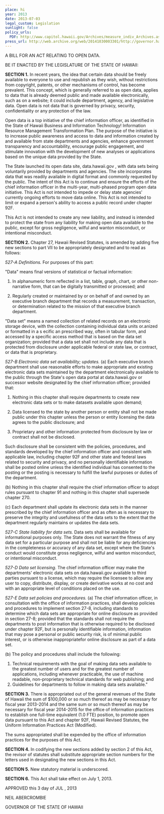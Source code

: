 ```yaml
---
place: hi
year: 2013
date: 2013-07-03
legal_custom: Legislation
sunlight: false
policy_urls:
  PDF: http://www.capitol.hawaii.gov/Archives/measure_indiv_Archives.aspx?billtype=HB&billnumber=632&year=2013
press_url: http://web.archive.org/web/20141030003301/http://governor.hawaii.gov/blog/governor-signs-bills-related-to-energy-and-technology/
---
```


A BILL FOR AN ACT RELATING TO OPEN DATA.

BE IT ENACTED BY THE LEGISLATURE OF THE STATE OF HAWAII:

<strong>SECTION 1.</strong> In recent years, the idea that certain data should be freely available to everyone to use and republish as they wish, without restrictions from copyright, patents, or other mechanisms of control, has become prevalent. This concept, which is generally referred to as open data, applies to data that is already deemed public and made available electronically, such as on a website; it could include department, agency, and legislative data. Open data is not data that is governed by privacy, security, confidentiality or any protection of the law.

Open data is a top initiative of the chief information officer, as identified in the State of Hawaii Business and Information Technology! Information Resource Management Transformation Plan. The purpose of the initiative is to increase public awareness and access to data and information created by and available from state departments and agencies, enhance government transparency and accountability, encourage public engagement, and stimulate innovation with the development of new analyses or applications based on the unique data provided by the State.

The State launched its open data site, data.hawaii.gov , with data sets being voluntarily provided by departments and agencies. The site incorporates data that was readily available in digital format and commonly requested by the public. The intent of this Act is to continue and ensure the efforts of the chief information officer in the multi-year, multi-phased program open data initiative. This Act is not intended to impede or delay state agencies' currently ongoing efforts to move data online. This Act is not intended to limit or expand a person's ability to access a public record under chapter 92F.

This Act is not intended to create any new liability, and instead is intended to protect the state from any liability for making open data available to the public, except for gross negligence, wilful and wanton misconduct, or intentional misconduct.

<strong>SECTION 2.</strong> Chapter 27, Hawaii Revised Statutes, is amended by adding five new sections to part VII to be appropriately designated and to read as follows:

<em>527-A Definitions.</em> For purposes of this part:

"Data" means final versions of statistical or factual information:

1. In alphanumeric form reflected in a list, table, graph, chart, or other non-narrative form, that can be digitally transmitted or processed; and

2. Regularly created or maintained by or on behalf of and owned by an executive branch department that records a measurement, transaction, or determination related to the mission of that executive branch department.

"Data set" means a named collection of related records on an electronic storage device, with the collection containing individual data units or.anized or formatted in a s ecific an prescribed way, often in tabular form, and accessed by a specific access method that is based on the data set organization; provided that a data set shall not include any data that is protected from disclosure under applicable federal or state law, or contract, or data that is proprietary.

<em>527-B Electronic data set availability; updates.</em> (a) Each executive branch department shall use reasonable efforts to make appropriate and existing electronic data sets maintained by the department electronically available to the public through the State's open data portal at data.hawaii.gov or successor website designated by the chief information officer; provided that:

1. Nothing in this chapter shall require departments to create new electronic data sets or to make datasets available upon demand;

2. Data licensed to the state by another person or entity shall not be made public under this chapter unless the person or entity licensing the data agrees to the public disclosure; and

3. Proprietary and other information protected from disclosure by law or contract shall not be disclosed.

Such disclosure shall be consistent with the policies, procedures, and standards developed by the chief information officer and consistent with applicable law, including chapter 92F and other state and federal laws related to security and privacy, and no personally identifiable information shall be posted online unless the identified individual has consented to the posting or the posting is necessary to fulfill the lawful purposes or duties of the department.

(b) Nothing in this chapter shall require the chief information officer to adopt rules pursuant to chapter 91 and nothing in this chapter shall supersede chapter 270.

(c) Each department shall update its electronic data sets in the manner prescribed by the chief information officer and as often as is necessary to preserve the integrity and usefulness of the data sets to the extent that the department regularly maintains or updates the data sets.

<em>527-C State liability for data sets.</em> Data sets shall be available for informational purposes only. The State does not warrant the fitness of any data set for a particular purpose and shall not be liable for any deficiencies in the completeness or accuracy of any data set, except where the State's conduct would constitute gross negligence, wilful and wanton misconduct, or intentional misconduct.

<em>527-D Data set licensing.</em> The chief information officer may make the departments' electronic data sets on data.hawaii.gov available to third parties pursuant to a license, which may require the licensee to allow any user to copy, distribute, display, or create derivative works at no cost and with an appropriate level of conditions placed on the use.

<em>527-E Data set policies and procedures.</em> (a) The chief information officer, in consultation with the office of information practices, shall develop policies and procedures to implement section 27-8, including standards to determine which data sets are appropriate for online disclosure as provided in section 27-8; provided that the standards shall not require the departments to post information that is otherwise required to be disclosed under chapter 92F, but is personally identifiable information, information that may pose a personal or public security risk, is of minimal public interest, or is otherwise inappropriatefor online disclosure as part of a data set.

(b) The policy and procedures shall include the following:

1. Technical requirements with the goal of making data sets available to the greatest number of users and for the greatest number of applications, including whenever practicable, the use of machine readable, non-proprietary technical standards for web publishing; and
2. Guidelines for departments to follow in making data sets available."

<strong>SECTION 3.</strong> There is appropriated out of the general revenues of the State of Hawaii the sum of $100,000 or so much thereof as may be necessary for fiscal year 2013-2014 and the same sum or so much thereof as may be necessary for fiscal year 2014-2015 for the office of information practices to establish one full-time equivalent (1.0 FTE) position, to promote open data pursuant to this Act and chapter 92F, Hawaii Revised Statutes, the Uniform Information Practices Act (Modified).

The sums appropriated shall be expended by the office of information practices for the purposes of this Act.

<strong>SECTION 4.</strong> In codifying the new sections added by section 2 of this Act, the revisor of statutes shall substitute appropriate section numbers for the letters used in designating the new sections in this Act.

<strong>SECTION 5.</strong> New statutory material is underscored.

<strong>SECTION 6.</strong> This Act shall take effect on July 1, 2013.

APPROVED this 3 day of JUL , 2013

NEIL ABERCROMBIE

GOVERNOR OF THE STATE OF HAWAII
